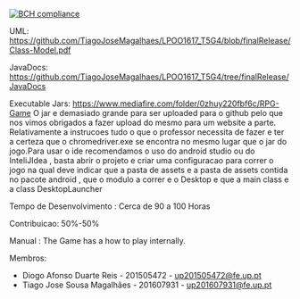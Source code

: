 [![BCH compliance](https://bettercodehub.com/edge/badge/TiagoJoseMagalhaes/LPOO1617_T5G4?branch=AndroidProject&token=8cc3949e4211773c91329c3e4357f448acdf770b)](https://bettercodehub.com/)

UML: https://github.com/TiagoJoseMagalhaes/LPOO1617_T5G4/blob/finalRelease/Class-Model.pdf

JavaDocs: https://github.com/TiagoJoseMagalhaes/LPOO1617_T5G4/tree/finalRelease/JavaDocs

Executable Jars: https://www.mediafire.com/folder/0zhuy220fbf6c/RPG-Game O jar e demasiado grande para ser uploaded para o github pelo que nos vimos obrigados a fazer upload do mesmo para um website a parte. Relativamente a instrucoes tudo o que o professor necessita de fazer e ter a certeza que o chromedriver.exe se encontra no mesmo lugar que o jar do jogo.Para usar o ide recomendamos o uso do android studio ou do InteliJIdea , basta abrir o projeto e criar uma configuracao para correr o jogo na qual deve indicar que a pasta de assets e a pasta de assets contida no pacote android , que o modulo a correr e o Desktop e que a main class e a class DesktopLauncher

Tempo de Desenvolvimento : Cerca de 90 a 100 Horas

Contribuicao: 50%-50%

Manual : The Game has a how to play internally.

Membros:

- Diogo	Afonso	Duarte	Reis - 201505472 - up201505472@fe.up.pt
- Tiago	Jose	Sousa	Magalhães - 201607931 - up201607931@fe.up.pt
